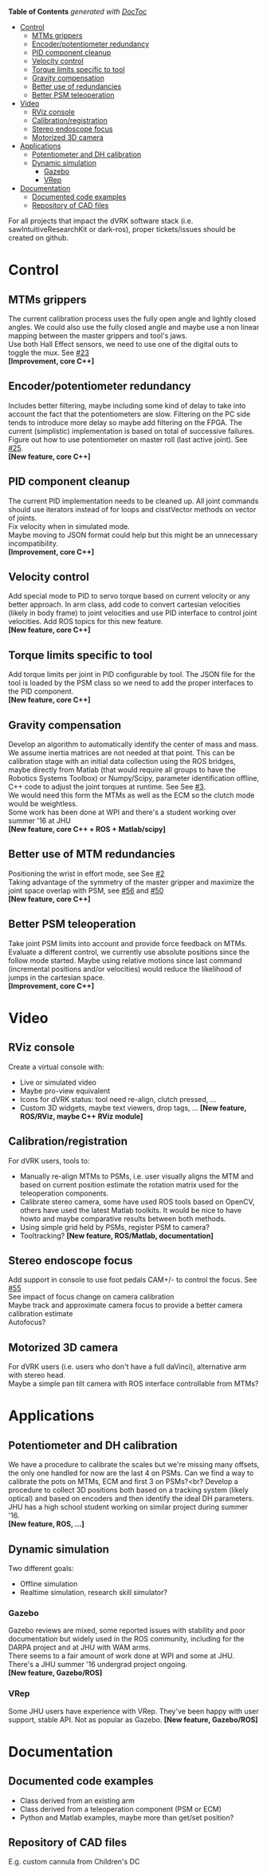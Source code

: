 <!-- START doctoc generated TOC please keep comment here to allow auto update -->
<!-- DON'T EDIT THIS SECTION, INSTEAD RE-RUN doctoc TO UPDATE -->
**Table of Contents**  *generated with [DocToc](https://github.com/thlorenz/doctoc)*

- [Control](#control)
  - [MTMs grippers](#mtms-grippers)
  - [Encoder/potentiometer redundancy](#encoderpotentiometer-redundancy)
  - [PID component cleanup](#pid-component-cleanup)
  - [Velocity control](#velocity-control)
  - [Torque limits specific to tool](#torque-limits-specific-to-tool)
  - [Gravity compensation](#gravity-compensation)
  - [Better use of redundancies](#better-use-of-redundancies)
  - [Better PSM teleoperation](#better-psm-teleoperation)
- [Video](#video)
  - [RViz console](#rviz-console)
  - [Calibration/registration](#calibrationregistration)
  - [Stereo endoscope focus](#stereo-endoscope-focus)
  - [Motorized 3D camera](#motorized-3d-camera)
- [Applications](#applications)
  - [Potentiometer and DH calibration](#potentiometer-and-dh-calibration)
  - [Dynamic simulation](#dynamic-simulation)
    - [Gazebo](#gazebo)
    - [VRep](#vrep)
- [Documentation](#documentation)
  - [Documented code examples](#documented-code-examples)
  - [Repository of CAD files](#repository-of-cad-files)

<!-- END doctoc generated TOC please keep comment here to allow auto update -->

For all projects that impact the dVRK software stack (i.e. sawIntuitiveResearchKit or dark-ros), proper tickets/issues should be created on github.

# Control

## MTMs grippers
The current calibration process uses the fully open angle and lightly closed angles.  We could also use the fully closed angle and maybe use a non linear mapping between the master grippers and tool's jaws.<br>
Use both Hall Effect sensors, we need to use one of the digital outs to toggle the mux.  See [#23](https://github.com/jhu-dvrk/sawIntuitiveResearchKit/issues/23)<br>
**[Improvement, core C++]**

## Encoder/potentiometer redundancy
Includes better filtering, maybe including some kind of delay to take into account the fact that the potentiometers are slow.  Filtering on the PC side tends to introduce more delay so maybe add filtering on the FPGA.   The current (simplistic) implementation is based on total of successive failures.<br>
Figure out how to use potentiometer on master roll (last active joint).  See [#25](https://github.com/jhu-dvrk/sawIntuitiveResearchKit/issues/25).<br>
**[New feature, core C++]**

## PID component cleanup
The current PID implementation needs to be cleaned up.  All joint commands should use iterators instead of for loops and cisstVector methods on vector of joints.<br>
Fix velocity when in simulated mode.<br>
Maybe moving to JSON format could help but this might be an unnecessary incompatibility.<br>
**[Improvement, core C++]**

## Velocity control
Add special mode to PID to servo torque based on current velocity or any better approach.  In arm class, add code to convert cartesian velocities (likely in body frame) to joint velocities and use PID interface to control joint velocities.  Add ROS topics for this new feature.<br>
**[New feature, core C++]**

## Torque limits specific to tool
Add torque limits per joint in PID configurable by tool.  The JSON file for the tool is loaded by the PSM class so we need to add the proper interfaces to the PID component.<br>
**[New feature, core C++]**

## Gravity compensation
Develop an algorithm to automatically identify the center of mass and mass.  We assume inertia matrices are not needed at that point.  This can be calibration stage with an initial data collection using the ROS bridges, maybe directly from Matlab (that would require all groups to have the Robotics Systems Toolbox) or Numpy/Scipy, parameter identification offline, C++ code to adjust the joint torques at runtime.  See See [#3](https://github.com/jhu-dvrk/sawIntuitiveResearchKit/issues/3).<br>
We would need this form the MTMs as well as the ECM so the clutch mode would be weightless.<br>
Some work has been done at WPI and there's a student working over summer '16 at JHU<br>
**[New feature, core C++ + ROS + Matlab/scipy]**

## Better use of MTM redundancies
Positioning the wrist in effort mode, see See [#2](https://github.com/jhu-dvrk/sawIntuitiveResearchKit/issues/2)<br>
Taking advantage of the symmetry of the master gripper and maximize the joint space overlap with PSM, see [#56](https://github.com/jhu-dvrk/sawIntuitiveResearchKit/issues/56) and [#50](https://github.com/jhu-dvrk/sawIntuitiveResearchKit/issues/50)<br>
**[New feature, core C++]**

## Better PSM teleoperation
Take joint PSM limits into account and provide force feedback on MTMs.<br>
Evaluate a different control, we currently use absolute positions since the follow mode started.  Maybe using relative motions since last command (incremental positions and/or velocities) would reduce the likelihood of jumps in the cartesian space.<br> 
**[Improvement, core C++]**

# Video

## RViz console
Create a virtual console with:
* Live or simulated video
* Maybe pro-view equivalent
* Icons for dVRK status: tool need re-align, clutch pressed, ...
* Custom 3D widgets, maybe text viewers, drop tags, ...
**[New feature, ROS/RViz, maybe C++ RViz module]**

## Calibration/registration
For dVRK users, tools to:
* Manually re-align MTMs to PSMs, i.e. user visually aligns the MTM and based on current position estimate the rotation matrix used for the teleoperation components.
* Calibrate stereo camera, some have used ROS tools based on OpenCV, others have used the latest Matlab toolkits.  It would be nice to have howto and maybe comparative results between both methods. 
* Using simple grid held by PSMs, register PSM to camera?
* Tooltracking?
**[New feature, ROS/Matlab, documentation]**

## Stereo endoscope focus
Add support in console to use foot pedals CAM+/- to control the focus.  See [#55](https://github.com/jhu-dvrk/sawIntuitiveResearchKit/issues/55)<br>
See impact of focus change on camera calibration<br>
Maybe track and approximate camera focus to provide a better camera calibration estimate<br>
Autofocus?

## Motorized 3D camera
For dVRK users (i.e. users who don't have a full daVinci), alternative arm with stereo head.<br>
Maybe a simple pan tilt camera with ROS interface controllable from MTMs?

# Applications

## Potentiometer and DH calibration
We have a procedure to calibrate the scales but we're missing many offsets, the only one handled for now are the last 4 on PSMs.  Can we find a way to calibrate the pots on MTMs, ECM and first 3 on PSMs?<br?
Develop a procedure to collect 3D positions both based on a tracking system (likely optical) and based on encoders and then identify the ideal DH parameters.  JHU has a high school student working on similar project during summer '16.<br>
**[New feature, ROS, ...]**

## Dynamic simulation
Two different goals:
* Offline simulation
* Realtime simulation, research skill simulator?

### Gazebo
Gazebo reviews are mixed, some reported issues with stability and poor documentation but widely used in the ROS community, including for the DARPA project and at JHU with WAM arms.<br>
There seems to a fair amount of work done at WPI and some at JHU.  There's a JHU summer '16 undergrad project ongoing.<br>
**[New feature, Gazebo/ROS]**

### VRep
Some JHU users have experience with VRep.  They've been happy with user support, stable API.  Not as popular as Gazebo.
**[New feature, Gazebo/ROS]**

# Documentation

## Documented code examples
* Class derived from an existing arm
* Class derived from a teleoperation component (PSM or ECM)
* Python and Matlab examples, maybe more than get/set position?

## Repository of CAD files

E.g. custom cannula from Children's DC